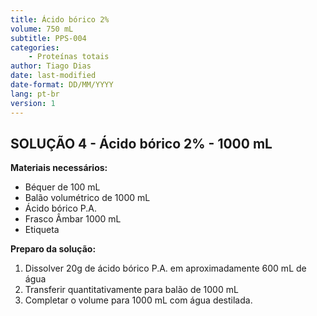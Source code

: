 ```yaml
---
title: Ácido bórico 2%
volume: 750 mL
subtitle: PPS-004
categories:
    - Proteínas totais
author: Tiago Dias
date: last-modified
date-format: DD/MM/YYYY
lang: pt-br
version: 1
---
```


## SOLUÇÃO 4 - Ácido bórico 2% - 1000 mL

**Materiais necessários:**

- Béquer de 100 mL
- Balão volumétrico de 1000 mL
- Ácido bórico P.A.
- Frasco Âmbar 1000 mL
- Etiqueta

**Preparo da solução:**

1. Dissolver 20g de ácido bórico P.A. em aproximadamente 600 mL de água
2. Transferir quantitativamente para balão de 1000 mL
3. Completar o volume para 1000 mL com água destilada.
